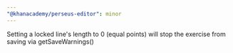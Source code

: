 ```yaml
---
"@khanacademy/perseus-editor": minor
---
```


Setting a locked line's length to 0 (equal points) will stop the exercise from saving via getSaveWarnings()
